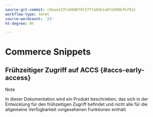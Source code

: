 ```yaml
---
source-git-commit: c9aae333fa9808f8f27f7a9db1a07e990bfb7912
workflow-type: tm+mt
source-wordcount: '23'
ht-degree: 0%

---
```

# Commerce Snippets

## Frühzeitiger Zugriff auf ACCS {#accs-early-access}

>[!NOTE]
>
>In dieser Dokumentation wird ein Produkt beschrieben, das sich in der Entwicklung für den frühzeitigen Zugriff befindet und nicht alle für die allgemeine Verfügbarkeit vorgesehenen Funktionen enthält.
